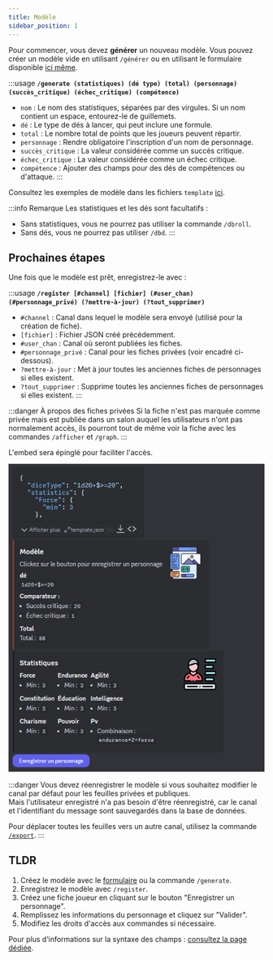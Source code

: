 ```yaml
---
title: Modèle
sidebar_position: 1
---
```


Pour commencer, vous devez **générer** un nouveau modèle. Vous pouvez créer un modèle vide en utilisant `/générer` ou en utilisant le formulaire disponible [ici même](../form.mdx).

:::usage
**`/generate (statistiques) (dé type) (total) (personnage) (succès_critique) (échec_critique) (compétence)`**
- `nom` : Le nom des statistiques, séparées par des virgules. Si un nom contient un espace, entourez-le de guillemets.
- `dé` : Le type de dés à lancer, qui peut inclure une formule.
- `total` : Le nombre total de points que les joueurs peuvent répartir.
- `personnage` : Rendre obligatoire l'inscription d'un nom de personnage.
- `succès_critique` : La valeur considérée comme un succès critique.
- `échec_critique` : La valeur considérée comme un échec critique.
- `compétence` : Ajouter des champs pour des dés de compétences ou d'attaque.
:::

Consultez les exemples de modèle dans les fichiers `template` [ici](https://github.com/Dicelette/discord-dicelette/tree/main/template).

:::info Remarque
Les statistiques et les dés sont facultatifs :
- Sans statistiques, vous ne pourrez pas utiliser la commande `/dbroll`.
- Sans dés, vous ne pourrez pas utiliser `/dbd`. 
:::

## Prochaines étapes

Une fois que le modèle est prêt, enregistrez-le avec :

:::usage
**`/register [#channel] [fichier] (#user_chan) (#personnage_privé) (?mettre-à-jour) (?tout_supprimer)`**
- `#channel` : Canal dans lequel le modèle sera envoyé (utilisé pour la création de fiche).
- `[fichier]` : Fichier JSON créé précédemment.
- `#user_chan` : Canal où seront publiées les fiches.
- `#personnage_privé` : Canal pour les fiches privées (voir encadré ci-dessous).
- `?mettre-à-jour` : Met à jour toutes les anciennes fiches de personnages si elles existent.
- `?tout_supprimer` : Supprime toutes les anciennes fiches de personnages si elles existent.
:::

:::danger À propos des fiches privées
Si la fiche n'est pas marquée comme privée mais est publiée dans un salon auquel les utilisateurs n'ont pas normalement accès, ils pourront tout de même voir la fiche avec les commandes `/afficher` et `/graph`.
:::

L'embed sera épinglé pour faciliter l'accès.

![embed](/assets/register/embed_template.png)

:::danger
Vous devez réenregistrer le modèle si vous souhaitez modifier le canal par défaut pour les feuilles privées et publiques.  
Mais l'utilisateur enregistré n'a pas besoin d'être réenregistré, car le canal et l'identifiant du message sont sauvegardés dans la base de données.

Pour déplacer toutes les feuilles vers un autre canal, utilisez la commande [`/export`](../import_export.md).
:::

## TLDR
1. Créez le modèle avec le [formulaire](../form.mdx) ou la commande `/generate`.
2. Enregistrez le modèle avec `/register`.
3. Créez une fiche joueur en cliquant sur le bouton "Enregistrer un personnage".
4. Remplissez les informations du personnage et cliquez sur "Valider".
5. Modifiez les droits d'accès aux commandes si nécessaire.

Pour plus d’informations sur la syntaxe des champs : [consultez la page dédiée](../../introduction/format.md).

[^1]: Il est possible d'utiliser un forum, qui créera automatiquement un post pour le personnage. Le joueur (ainsi que les administrateurs) seront mentionnés dans le post.